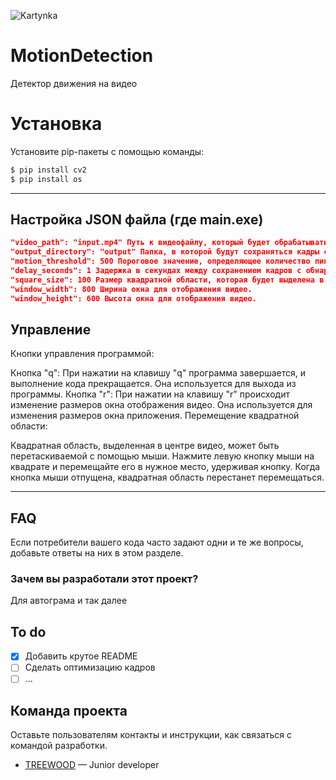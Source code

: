 ![Kartynka](https://i.ibb.co/Pt63Hw7/9-Cu7i-KX2-I-4-2.jpg)
# MotionDetection
Детектор движения на видео

# Установка
Установите pip-пакеты с помощью команды:
```sh
$ pip install cv2
$ pip install os
```
---
## Настройка JSON файла (где main.exe)
```json
"video_path": "input.mp4" Путь к видеофайлу, который будет обрабатываться. ВСЕГДА В .mp4
"output_directory": "output" Папка, в которой будут сохраняться кадры с обнаруженным движением.
"motion_threshold": 500 Пороговое значение, определяющее количество пикселей, которые должны измениться, чтобы считаться движущимся объектом. 
"delay_seconds": 1 Задержка в секундах между сохранением кадров с обнаруженным движением.
"square_size": 100 Размер квадратной области, которая будет выделена в центре видео. 
"window_width": 800 Ширина окна для отображения видео.
"window_height": 600 Высота окна для отображения видео.
```
## Управление 
Кнопки управления программой:

Кнопка "q": При нажатии на клавишу "q" программа завершается, и выполнение кода прекращается. Она используется для выхода из программы.
Кнопка "r": При нажатии на клавишу "r" происходит изменение размеров окна отображения видео. Она используется для изменения размеров окна приложения.
Перемещение квадратной области:

Квадратная область, выделенная в центре видео, может быть перетаскиваемой с помощью мыши.
Нажмите левую кнопку мыши на квадрате и перемещайте его в нужное место, удерживая кнопку.
Когда кнопка мыши отпущена, квадратная область перестанет перемещаться.

---

## FAQ 
Если потребители вашего кода часто задают одни и те же вопросы, добавьте ответы на них в этом разделе.

### Зачем вы разработали этот проект?
Для автограма и так далее

## To do
- [x] Добавить крутое README
- [ ] Сделать оптимизацию кадров
- [ ] ...

## Команда проекта
Оставьте пользователям контакты и инструкции, как связаться с командой разработки.

- [TREEWOOD](https://t.me/TREEWOOD2) — Junior developer


